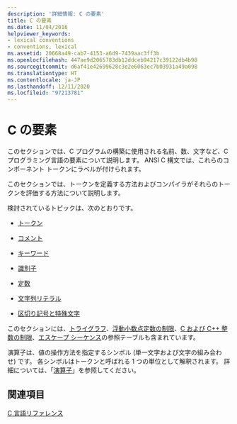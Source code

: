 ```yaml
---
description: '詳細情報: C の要素'
title: C の要素
ms.date: 11/04/2016
helpviewer_keywords:
- lexical conventions
- conventions, lexical
ms.assetid: 20668a49-cab7-4153-a6d9-7439aac3ff3b
ms.openlocfilehash: 447ae9d2065783db12ddceb94217c39122db4b98
ms.sourcegitcommit: d6af41e42699628c3e2e6063ec7b03931a49a098
ms.translationtype: HT
ms.contentlocale: ja-JP
ms.lasthandoff: 12/11/2020
ms.locfileid: "97213781"
---
```

# <a name="elements-of-c"></a>C の要素

このセクションでは、C プログラムの構築に使用される名前、数、文字など、C プログラミング言語の要素について説明します。 ANSI C 構文では、これらのコンポーネント トークンにラベルが付けられます。

このセクションでは、トークンを定義する方法およびコンパイラがそれらのトークンを評価する方法について説明します。

検討されているトピックは、次のとおりです。

- [トークン](../c-language/c-tokens.md)

- [コメント](../c-language/c-comments.md)

- [キーワード](../c-language/c-keywords.md)

- [識別子](../c-language/c-identifiers.md)

- [定数](../c-language/c-constants.md)

- [文字列リテラル](../c-language/c-string-literals.md)

- [区切り記号と特殊文字](../c-language/punctuation-and-special-characters.md)

このセクションには、[トライグラフ](../c-language/trigraphs.md)、[浮動小数点定数の制限](../c-language/limits-on-floating-point-constants.md)、[C および C++ 整数の制限](../c-language/cpp-integer-limits.md)、[エスケープ シーケンス](../c-language/escape-sequences.md)の参照テーブルも含まれています。

演算子は、値の操作方法を指定するシンボル (単一文字および文字の組み合わせ) です。 各シンボルはトークンと呼ばれる 1 つの単位として解釈されます。 詳細については、「[演算子](../c-language/c-operators.md)」を参照してください。

## <a name="see-also"></a>関連項目

[C 言語リファレンス](../c-language/c-language-reference.md)
